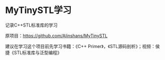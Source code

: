 # MyTinySTL学习 #
记录C++STL标准库的学习

原项目：https://github.com/Alinshans/MyTinySTL

建议在学习这个项目前先学习书籍：《C++ Primer》，《STL源码剖析》；视频：侯捷《STL标准库与泛型编程》
